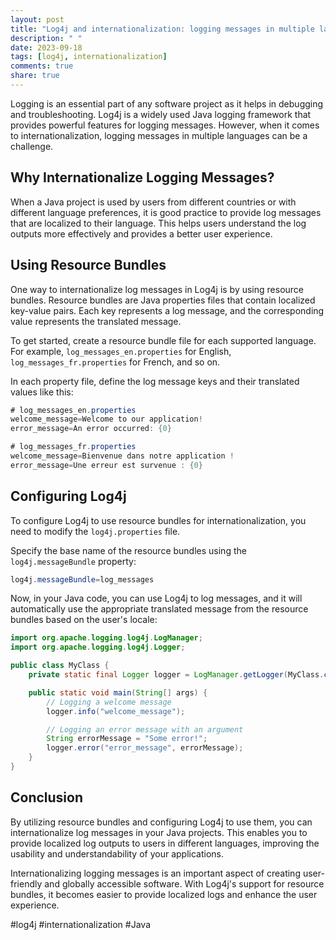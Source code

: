 ```yaml
---
layout: post
title: "Log4j and internationalization: logging messages in multiple languages in Java projects"
description: " "
date: 2023-09-18
tags: [log4j, internationalization]
comments: true
share: true
---
```


Logging is an essential part of any software project as it helps in debugging and troubleshooting. Log4j is a widely used Java logging framework that provides powerful features for logging messages. However, when it comes to internationalization, logging messages in multiple languages can be a challenge.

## Why Internationalize Logging Messages?

When a Java project is used by users from different countries or with different language preferences, it is good practice to provide log messages that are localized to their language. This helps users understand the log outputs more effectively and provides a better user experience.

## Using Resource Bundles

One way to internationalize log messages in Log4j is by using resource bundles. Resource bundles are Java properties files that contain localized key-value pairs. Each key represents a log message, and the corresponding value represents the translated message.

To get started, create a resource bundle file for each supported language. For example, `log_messages_en.properties` for English, `log_messages_fr.properties` for French, and so on.

In each property file, define the log message keys and their translated values like this:

```java
# log_messages_en.properties
welcome_message=Welcome to our application!
error_message=An error occurred: {0}
```

```java
# log_messages_fr.properties
welcome_message=Bienvenue dans notre application !
error_message=Une erreur est survenue : {0}
```

## Configuring Log4j

To configure Log4j to use resource bundles for internationalization, you need to modify the `log4j.properties` file.

Specify the base name of the resource bundles using the `log4j.messageBundle` property:

```java
log4j.messageBundle=log_messages
```

Now, in your Java code, you can use Log4j to log messages, and it will automatically use the appropriate translated message from the resource bundles based on the user's locale:

```java
import org.apache.logging.log4j.LogManager;
import org.apache.logging.log4j.Logger;

public class MyClass {
    private static final Logger logger = LogManager.getLogger(MyClass.class);

    public static void main(String[] args) {
        // Logging a welcome message
        logger.info("welcome_message");

        // Logging an error message with an argument
        String errorMessage = "Some error!";
        logger.error("error_message", errorMessage);
    }
}
```

## Conclusion

By utilizing resource bundles and configuring Log4j to use them, you can internationalize log messages in your Java projects. This enables you to provide localized log outputs to users in different languages, improving the usability and understandability of your applications.

Internationalizing logging messages is an important aspect of creating user-friendly and globally accessible software. With Log4j's support for resource bundles, it becomes easier to provide localized logs and enhance the user experience.

#log4j #internationalization #Java